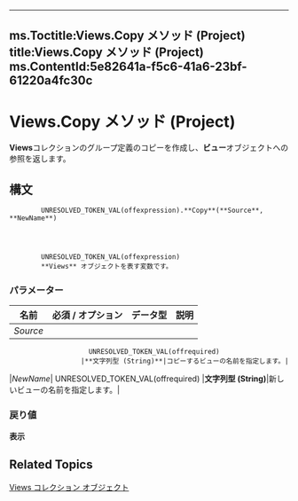 

---
ms.Toctitle:Views.Copy メソッド (Project)
title:Views.Copy メソッド (Project)
ms.ContentId:5e82641a-f5c6-41a6-23bf-61220a4fc30c
---
# Views.Copy メソッド (Project)




**Views**コレクションのグループ定義のコピーを作成し、**ビュー**オブジェクトへの参照を返します。

## 構文

            UNRESOLVED_TOKEN_VAL(offexpression).**Copy**(**Source**, **NewName**)




            UNRESOLVED_TOKEN_VAL(offexpression)
            **Views** オブジェクトを表す変数です。

### パラメーター

|**名前**|**必須 / オプション**|**データ型**|**説明**|
|---|---|---|---|
|*Source*|
                        UNRESOLVED_TOKEN_VAL(offrequired)
                      |**文字列型 (String)**|コピーするビューの名前を指定します。|
|*NewName*|
                        UNRESOLVED_TOKEN_VAL(offrequired)
                      |**文字列型 (String)**|新しいビューの名前を指定します。|



### 戻り値
**表示**





## Related Topics

[Views コレクション オブジェクト](53717121-f6da-d762-af97-15a819ea5d82.md)




